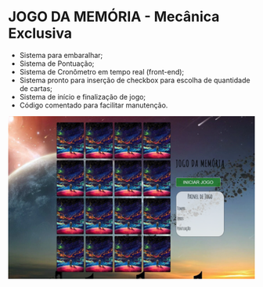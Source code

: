 # JOGO DA MEMÓRIA - Mecânica Exclusiva

- Sistema para embaralhar;
- Sistema de Pontuação;
- Sistema de Cronômetro em tempo real (front-end);
- Sistema pronto para inserção de checkbox para escolha de quantidade de cartas;
- Sistema de início e finalização de jogo;
- Código comentado para facilitar manutenção.



<img src="assets/imgs/readme.png">

